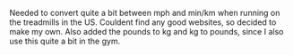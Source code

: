 Needed to convert quite a bit between mph and min/km when running on the treadmills in the US.
Couldent find any good websites, so decided to make my own.
Also added the pounds to kg and kg to pounds, since I also use this quite a bit in the gym.
